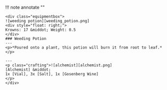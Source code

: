 !!! note annotate ""

    <div class="equipmentbox">
    ![weeding potion][weeding_potion.png]
    <div style="float: right;">
    Krowns: 17 &middot; Weight: 0.5
    </div>
    ### Weeding Potion
    ---
    <p>*Poured onto a plant, this potion will burn it from root to leaf.*</p>

    ---
    <p class="crafting">![alchemist][alchemist.png] 
    [Alchemist] &middot; 
    1x [Vial], 3x [Salt], 1x [Gosenberg Wine]
    </p>
    </div>